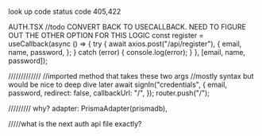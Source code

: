look up code status code 405,422

AUTH.TSX
//todo CONVERT BACK TO USECALLBACK. NEED TO FIGURE OUT THE OTHER OPTION FOR THIS LOGIC
const register = useCallback(async () => {
try {
await axios.post("/api/register"),
{
email,
name,
password,
};
} catch (error) {
console.log(error);
}
}, [email, name, password]);

/////////////
//imported method that takes these two args
//mostly syntax but would be nice to deep dive later
await signIn("credentials", {
email,
password,
redirect: false,
callbackUrl: "/",
});
router.push("/");

/////////
why?
adapter: PrismaAdapter(prismadb),

/////what is the next auth api file exactly?
